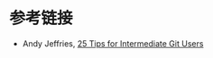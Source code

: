 # 参考链接

- Andy Jeffries, [25 Tips for Intermediate Git Users](https://www.andyjeffries.co.uk/25-tips-for-intermediate-git-users/)
